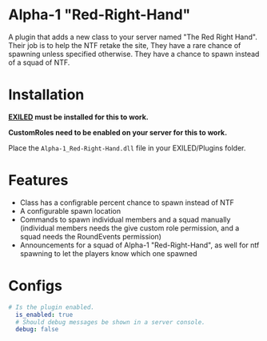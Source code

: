 # Alpha-1 "Red-Right-Hand"

A plugin that adds a new class to your server named "The Red Right Hand". Their job is to help the NTF retake the site, They have a rare chance of spawning unless specified otherwise. They have a chance to spawn instead of a squad of NTF.

# Installation

**[EXILED](https://github.com/Exiled-Team/EXILED) must be installed for this to work.**

**CustomRoles need to be enabled on your server for this to work.**

Place the `Alpha-1_Red-Right-Hand.dll` file in your EXILED/Plugins folder.

# Features

* Class has a configrable percent chance to spawn instead of NTF
* A configurable spawn location
* Commands to spawn individual members and a squad manually (individual members needs the give custom role permission, and a squad needs the RoundEvents permission)
* Announcements for a squad of Alpha-1 "Red-Right-Hand", as well for ntf spawning to let the players know which one spawned

# Configs
```yml
# Is the plugin enabled.
  is_enabled: true
  # Should debug messages be shown in a server console.
  debug: false
  ```
